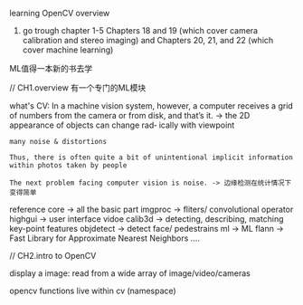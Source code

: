 learning OpenCV overview

1. go trough chapter 1-5
Chapters 18 and 19 (which cover camera calibration and stereo imaging) and Chapters 20, 21, and 22 (which cover machine learning)

ML值得一本新的书去学


//
CH1.overview
	有一个专门的ML模块


what's CV:
	In a machine vision system, however, a computer receives a grid of numbers from the camera or from disk, and that’s it. 
	-> the 2D appearance of objects can change rad‐ ically with viewpoint

	many noise & distortions

	Thus, there is often quite a bit of unintentional implicit information within photos taken by people

	The next problem facing computer vision is noise. -> 边缘检测在统计情况下变得简单


reference
	core -> all the basic part
	imgproc -> fliters/ convolutional operator
	highgui -> user interface
	vidoe
	calib3d -> detecting, describing, matching key-point features
	objdetect -> detect face/ pedestrains
	ml -> ML
	flann -> Fast Library for Approximate Nearest Neighbors
	....



//
CH2.intro to OpenCV

display a image:
read from a wide array of image/video/cameras

opencv functions live within cv (namespace)


